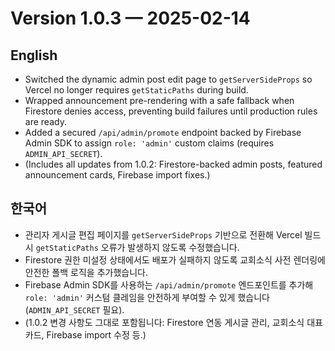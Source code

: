 # Version 1.0.3 — 2025-02-14

## English
- Switched the dynamic admin post edit page to `getServerSideProps` so Vercel no longer requires `getStaticPaths` during build.
- Wrapped announcement pre-rendering with a safe fallback when Firestore denies access, preventing build failures until production rules are ready.
- Added a secured `/api/admin/promote` endpoint backed by Firebase Admin SDK to assign `role: 'admin'` custom claims (requires `ADMIN_API_SECRET`).
- (Includes all updates from 1.0.2: Firestore-backed admin posts, featured announcement cards, Firebase import fixes.)

## 한국어
- 관리자 게시글 편집 페이지를 `getServerSideProps` 기반으로 전환해 Vercel 빌드 시 `getStaticPaths` 오류가 발생하지 않도록 수정했습니다.
- Firestore 권한 미설정 상태에서도 배포가 실패하지 않도록 교회소식 사전 렌더링에 안전한 폴백 로직을 추가했습니다.
- Firebase Admin SDK를 사용하는 `/api/admin/promote` 엔드포인트를 추가해 `role: 'admin'` 커스텀 클레임을 안전하게 부여할 수 있게 했습니다(`ADMIN_API_SECRET` 필요).
- (1.0.2 변경 사항도 그대로 포함됩니다: Firestore 연동 게시글 관리, 교회소식 대표 카드, Firebase import 수정 등.)
